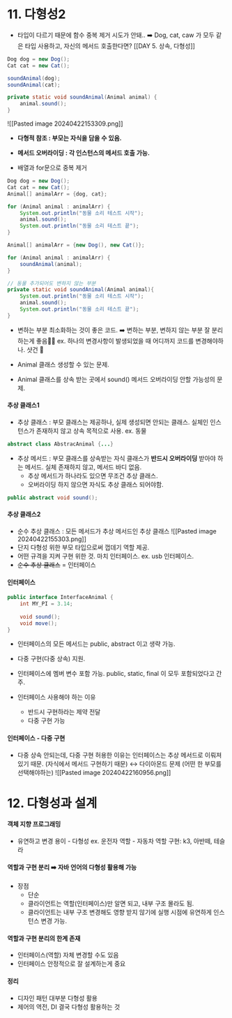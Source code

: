 # 11. 다형성2
* 타입이 다르기 때문에 함수 중복 제거 시도가 안돼..
	➡️ Dog, cat, caw 가 모두 같은 타입 사용하고, 자신의 메서드 호출한다면?
[[DAY 5. 상속, 다형성]]
```java
Dog dog = new Dog();
Cat cat = new Cat();

soundAnimal(dog);
soundAnimal(cat);

private static void soundAnimal(Animal animal) {
	animal.sound();
}
```
![[Pasted image 20240422153309.png]]
* **다형적 참조 : 부모는 자식을 담을 수 있음.**
* **메서드 오버라이딩 : 각 인스턴스의 메서드 호출 가능.**


* 배열과 for문으로 중복 제거
```java
Dog dog = new Dog();
Cat cat = new Cat();
Animal[] animalArr = {dog, cat};

for (Animal animal : animalArr) {
	System.out.println("동물 소리 테스트 시작");
	animal.sound();
	System.out.println("동물 소리 테스트 끝");
}
```

```java
Animal[] animalArr = {new Dog(), new Cat()};

for (Animal animal : animalArr) {
	soundAnimal(animal);
}

// 동물 추가되어도 변하지 않는 부분 
private static void soundAnimal(Animal animal){
	System.out.println("동물 소리 테스트 시작");
	animal.sound();
	System.out.println("동물 소리 테스트 끝");
}
```

* 변하는 부분 최소화하는 것이 좋은 코드. ➡️ 변하는 부분, 변하지 않는 부분 잘 분리하는게 좋음👍🏻
	ex. 하나의 변경사항이 발생되었을 때 어디까지 코드를 변경해야하나. 샷건 🔫

* Animal 클래스 생성할 수 있는 문제.
* Animal 클래스를 상속 받는 곳에서 sound() 메서드 오버라이딩 안할 가능성의 문제.

#### 추상 클래스1
* 추상 클래스 : 부모 클래스는 제공하나, 실제 생성되면 안되는 클래스. 실체인 인스턴스가 존재하지 않고 상속 목적으로 사용. ex. 동물
```java
abstract class AbstracAnimal {...}
```

* 추상 메서드 : 부모 클래스를 상속받는 자식 클래스가 **반드시 오버라이딩** 받아야 하는 메서드. 실체 존재하지 않고, 메서드 바디 없음.
	* 추상 메서드가 하나라도 있으면 무조건 추상 클래스.
	* 오버라이딩 하지 않으면 자식도 추상 클래스 되어야함.
```java
public abstract void sound();
```

#### 추상 클래스2
* 순수 추상 클래스 : 모든 메서드가 추상 메서드인 추상 클래스
![[Pasted image 20240422155303.png]]
* 단지 다형성 위한 부모 타입으로써 껍데기 역할 제공.
* 어떤 규격을 지켜 구현 위한 것. 마치 인터페이스. ex. usb 인터페이스.
* ~~순수 추상 클래스~~ = 인터페이스

#### 인터페이스
```java
public interface InterfaceAnimal {
	int MY_PI = 3.14;
	
	void sound();
	void move();
}
```
* 인터페이스의 모든 메서드는 public, abstract 이고 생략 가능.
* 다중 구현(다중 상속) 지원.
* 인터페이스에 멤버 변수 포함 가능. public, static, final 이 모두 포함되었다고 간주.

* 인터페이스 사용해야 하는 이유
	* 반드시 구현하라는 제약 전달
	* 다중 구현 가능

#### 인터페이스 - 다중 구현
* 다중 상속 안되는데, 다중 구현 허용한 이유는 인터페이스는 추상 메서드로 이뤄져있기 때문. (자식에서 메서드 구현하기 때문) ↔️ 다이아몬드 문제 (어떤 한 부모를 선택해야하는)
![[Pasted image 20240422160956.png]]


# 12.  다형성과 설계

#### 객체 지향 프로그래밍
* 유연하고 변경 용이 - 다형성
	ex. 운전자 역할 - 자동차 역할
			구현:	k3, 아반떼, 테슬라

#### 역할과 구현 분리 ➡️ 자바 언어의 다형성 활용해 가능
* 장점
	* 단순
	* 클라이언트는 역할(인터페이스)만 알면 되고, 내부 구조 몰라도 됨.
	* 클라이언트는 내부 구조 변경해도 영향 받지 않기에 실행 시점에 유연하게 인스턴스 변경 가능. 

#### 역할과 구현 분리의 한계 존재
* 인터페이스(역할) 자체 변경할 수도 있음
* 인터페이스 안정적으로 잘 설계하는게 중요

#### 정리
* 디자인 패턴 대부분 다형성 활용
* 제어의 역전, DI 결국 다형성 활용하는 것